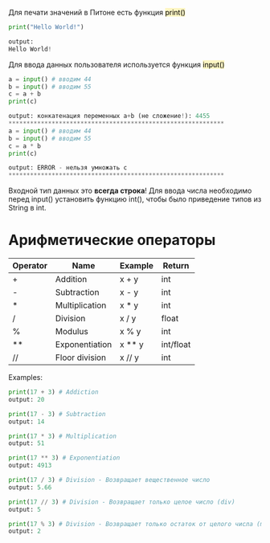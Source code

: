 Для печати значений в Питоне есть функция <mark style="background: #FFF3A3A6;">print()</mark> 
~~~python
print("Hello World!")

output:
Hello World!
~~~

Для ввода данных пользователя используется функция <mark style="background: #FFF3A3A6;">input()</mark> 
~~~python
a = input() # вводим 44
b = input() # вводим 55
c = a + b
print(c)

output: конкатенация переменных a+b (не сложение!): 4455 
************************************************************
a = input() # вводим 44
b = input() # вводим 55
c = a * b
print(c)

output: ERROR - нельзя умножать с
************************************************************

~~~

Входной тип данных это **всегда строка**!
Для ввода числа необходимо перед input() установить функцию int(), чтобы было приведение типов из String в int.
# Арифметические операторы

| Operator | Name           | Example |Return|
| -------- | -------------- | ------- | ---- |
| +        | Addition       | x + y   | int  |
| -        | Subtraction    | x - y   | int  |
| *        | Multiplication | x * y   | int  |
| /        | Division       | x / y   | float|
| %        | Modulus        | x % y   | int  |
| **       | Exponentiation | x ** y  | int/float |
| //       | Floor division | x // y  | int |

Examples:
~~~python
print(17 + 3) # Addiction
output: 20

print(17 - 3) # Subtraction
output: 14

print(17 * 3) # Multiplication
output: 51

print(17 ** 3) # Exponentiation
output: 4913

print(17 / 3) # Division - Возвращает вещественное число
output: 5.66

print(17 // 3) # Division - Возвращает только целое число (div)
output: 5

print(17 % 3) # Division - Возвращает только остаток от целого числа (mod)
output: 2
~~~
